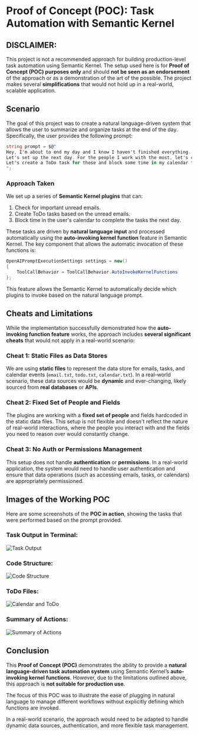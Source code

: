 
# Proof of Concept (POC): Task Automation with Semantic Kernel

## **DISCLAIMER:**
This project is not a recommended approach for building production-level task automation using Semantic Kernel. The setup used here is for **Proof of Concept (POC) purposes only** and should **not be seen as an endorsement** of the approach or as a demonstration of the art of the possible. The project makes several **simplifications** that would not hold up in a real-world, scalable application.

## Scenario

The goal of this project was to create a natural language-driven system that allows the user to summarize and organize tasks at the end of the day. Specifically, the user provides the following prompt:

```csharp
string prompt = $@"
Hey, I'm about to end my day and I know I haven't finished everything.
Let's set up the next day. For the people I work with the most, let's check to see if I have any important unread emails. 
Let's create a ToDo task for those and block some time in my calendar to address them.
";
```

### Approach Taken

We set up a series of **Semantic Kernel plugins** that can:
1. Check for important unread emails.
2. Create ToDo tasks based on the unread emails.
3. Block time in the user's calendar to complete the tasks the next day.

These tasks are driven by **natural language input** and processed automatically using the **auto-invoking kernel function** feature in Semantic Kernel. The key component that allows the automatic invocation of these functions is:

```csharp
OpenAIPromptExecutionSettings settings = new()
{
    ToolCallBehavior = ToolCallBehavior.AutoInvokeKernelFunctions
};
```

This feature allows the Semantic Kernel to automatically decide which plugins to invoke based on the natural language prompt.

## **Cheats and Limitations**

While the implementation successfully demonstrated how the **auto-invoking function feature** works, the approach includes **several significant cheats** that would not apply in a real-world scenario:

### **Cheat 1: Static Files as Data Stores**
We are using **static files** to represent the data store for emails, tasks, and calendar events (`email.txt`, `todo.txt`, `calendar.txt`). In a real-world scenario, these data sources would be **dynamic** and ever-changing, likely sourced from **real databases** or **APIs**.

### **Cheat 2: Fixed Set of People and Fields**
The plugins are working with a **fixed set of people** and fields hardcoded in the static data files. This setup is not flexible and doesn't reflect the nature of real-world interactions, where the people you interact with and the fields you need to reason over would constantly change.

### **Cheat 3: No Auth or Permissions Management**
This setup does not handle **authentication** or **permissions**. In a real-world application, the system would need to handle user authentication and ensure that data operations (such as accessing emails, tasks, or calendars) are appropriately permissioned.

## **Images of the Working POC**

Here are some screenshots of the **POC in action**, showing the tasks that were performed based on the prompt provided.

### Task Output in Terminal:
![Task Output](https://github.com/fabianwilliams/LuxMentis/blob/main/dotnet/POCs/crudgraphskauto/images/programcstop.png)

### Code Structure:
![Code Structure](/images/programcstop.png)

### ToDo Files:
![Calendar and ToDo](/images/todowithaddeditems.png)

### Summary of Actions:
![Summary of Actions](/images/projectview.png)

## Conclusion

This **Proof of Concept (POC)** demonstrates the ability to provide a **natural language-driven task automation system** using Semantic Kernel’s **auto-invoking kernel functions**. However, due to the limitations outlined above, this approach is **not suitable for production use**.

The focus of this POC was to illustrate the ease of plugging in natural language to manage different workflows without explicitly defining which functions are invoked.

In a real-world scenario, the approach would need to be adapted to handle dynamic data sources, authentication, and more flexible task management.
